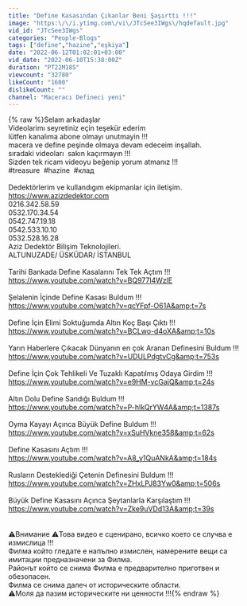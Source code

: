 ```yaml
---
title: "Define Kasasından Çıkanlar Beni Şaşırttı !!!"
image: "https:\/\/i.ytimg.com\/vi\/JTcSee3IWgs\/hqdefault.jpg"
vid_id: "JTcSee3IWgs"
categories: "People-Blogs"
tags: ["define","hazine","eşkiya"]
date: "2022-06-12T01:02:01+03:00"
vid_date: "2022-06-10T15:38:00Z"
duration: "PT22M18S"
viewcount: "32780"
likeCount: "1600"
dislikeCount: ""
channel: "Maceracı Defineci yeni"
---
```

{% raw %}Selam arkadaşlar<br />Videolarimı seyretiniz eçin teşekür ederim<br />lütfen kanalıma abone olmayı unutmayin !!!<br />macera ve define peşinde olmaya devam edeceim inşallah.<br />sıradaki videoları  sakın kaçırmayın !!!<br />Sizden tek ricam videoyu beğenip yorum atmanız !!!<br />#treasure  #hazine  #клад<br /><br />Dedektörlerim ve kullandıgım ekipmanlar için iletişim.<br /><a rel="nofollow" target="blank" href="https://www.azizdedektor.com">https://www.azizdedektor.com</a><br />0216.342.58.59<br />0532.170.34.54<br />0542.747.19.18<br />0542.533.10.10<br />0532.528.16.28 <br />Aziz Dedektör Bilişim Teknolojileri.<br />ALTUNUZADE/ ÜSKÜDAR/ İSTANBUL<br /><br />Tarihi Bankada Define Kasalarını Tek Tek Açtım !!!<br /><a rel="nofollow" target="blank" href="https://www.youtube.com/watch?v=BQ977l4WzlE">https://www.youtube.com/watch?v=BQ977l4WzlE</a><br /><br />Şelalenin İçinde Define Kasası Buldum !!!<br /><a rel="nofollow" target="blank" href="https://www.youtube.com/watch?v=qcYFpf-O61A&amp;t=7s">https://www.youtube.com/watch?v=qcYFpf-O61A&amp;t=7s</a><br /><br />Define İçin Elimi Soktuğumda Altın Koç Başı Çıktı !!!<br /><a rel="nofollow" target="blank" href="https://www.youtube.com/watch?v=BCLwo-d4oXA&amp;t=10s">https://www.youtube.com/watch?v=BCLwo-d4oXA&amp;t=10s</a><br /><br />Yarın Haberlere Çıkacak Dünyanın en çok Aranan Definesini Buldum !!!<br /><a rel="nofollow" target="blank" href="https://www.youtube.com/watch?v=UDULPdgtvCg&amp;t=753s">https://www.youtube.com/watch?v=UDULPdgtvCg&amp;t=753s</a><br /><br />Define İçin Çok Tehlikeli Ve Tuzaklı Kapatılmış Odaya Girdim !!!<br /><a rel="nofollow" target="blank" href="https://www.youtube.com/watch?v=e9HM-vcGajQ&amp;t=24s">https://www.youtube.com/watch?v=e9HM-vcGajQ&amp;t=24s</a><br /><br />Altın Dolu Define Sandığı Buldum !!!<br /><a rel="nofollow" target="blank" href="https://www.youtube.com/watch?v=P-hlkQrYW4A&amp;t=1387s">https://www.youtube.com/watch?v=P-hlkQrYW4A&amp;t=1387s</a><br /><br />Oyma Kayayı Açınca Büyük Define Buldum !!!<br /><a rel="nofollow" target="blank" href="https://www.youtube.com/watch?v=xSuHVkne358&amp;t=62s">https://www.youtube.com/watch?v=xSuHVkne358&amp;t=62s</a><br /><br />Define Kasasını Açtım !!!<br /><a rel="nofollow" target="blank" href="https://www.youtube.com/watch?v=A8_y1QuANkA&amp;t=184s">https://www.youtube.com/watch?v=A8_y1QuANkA&amp;t=184s</a><br /><br />Rusların Desteklediği Çetenin Definesini Buldum !!!<br /><a rel="nofollow" target="blank" href="https://www.youtube.com/watch?v=ZHxLPJ83Yw0&amp;t=506s">https://www.youtube.com/watch?v=ZHxLPJ83Yw0&amp;t=506s</a><br /><br />Büyük Define Kasasını Açınca Şeytanlarla Karşılaştım !!!<br /><a rel="nofollow" target="blank" href="https://www.youtube.com/watch?v=Zke9uVDd13A&amp;t=39s">https://www.youtube.com/watch?v=Zke9uVDd13A&amp;t=39s</a><br /><br /><br />⚠️Внимание ⚠️Това видео е сценирано, всичко което се случва е измислица !!!<br /> Филма който гледате е напълно измислен, намерените вещи са имитации предназначени за Филма.<br />Районът който се снима Филма е предварително приготвен и обезопасен. <br />Филма се снима далеч от историческите области.<br />⚠️Моля да пазим историческите ни ценности !!!{% endraw %}
